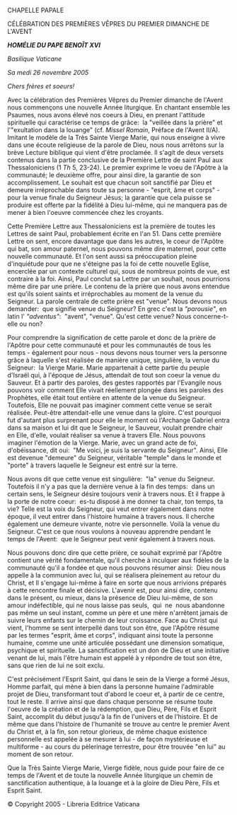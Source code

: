 CHAPELLE PAPALE

CÉLÉBRATION DES PREMIÈRES VÊPRES DU PREMIER DIMANCHE DE L'AVENT

***HOMÉLIE DU PAPE BENOÎT XVI***

*Basilique Vaticane*

*Sa* *medi 26 novembre 2005*

*Chers frères et soeurs!*

Avec la célébration des Premières Vêpres du Premier dimanche de l'Avent nous commençons une nouvelle Année liturgique. En chantant ensemble les Psaumes, nous avons élevé nos coeurs à Dieu, en prenant l'attitude spirituelle qui caractérise ce temps de grâce:  la "veillée dans la prière" et l'"exultation dans la louange" (cf. *Missel Romain*, Préface de l'Avent II/A). Imitant le modèle de la Très Sainte Vierge Marie, qui nous enseigne à vivre dans une écoute religieuse de la parole de Dieu, nous nous arrêtons sur la brève Lecture biblique qui vient d'être proclamée. Il s'agit de deux versets contenus dans la partie conclusive de la Première Lettre de saint Paul aux Thessaloniciens (1 *Th* 5, 23-24). Le premier exprime le voeu de l'Apôtre à la communauté; le deuxième offre, pour ainsi dire, la garantie de son accomplissement. Le souhait est que chacun soit sanctifié par Dieu et demeure irréprochable dans toute sa personne - "esprit, âme et corps" - pour la venue finale du Seigneur Jésus; la garantie que cela puisse se produire est offerte par la fidélité à Dieu lui-même, qui ne manquera pas de mener à bien l'oeuvre commencée chez les croyants.

Cette Première Lettre aux Thessaloniciens est la première de toutes les Lettres de saint Paul, probablement écrite en l'an 51. Dans cette première Lettre on sent, encore davantage que dans les autres, le coeur de l'Apôtre qui bat, son amour paternel, nous pouvons même dire maternel, pour cette nouvelle communauté. Et l'on sent aussi sa préoccupation pleine d'inquiétude pour que ne s'éteigne pas la foi de cette nouvelle Eglise, encerclée par un contexte culturel qui, sous de nombreux points de vue, est contraire à la foi. Ainsi, Paul conclut sa Lettre par un souhait, nous pourrions même dire par une prière. Le contenu de la prière que nous avons entendue est qu'ils soient saints et irréprochables au moment de la venue du Seigneur. La parole centrale de cette prière est "venue". Nous devons nous demander:  que signifie venue du Seigneur? En grec c'est la *"parousie"*, en latin l' *"adventus"*:  "avent", "venue". Qu'est cette venue? Nous concerne-t-elle ou non?

Pour comprendre la signification de cette parole et donc de la prière de l'Apôtre pour cette communauté et pour les communautés de tous les temps - également pour nous - nous devons nous tourner vers la personne grâce à laquelle s'est réalisée de manière unique, singulière, la venue du Seigneur:  la Vierge Marie. Marie appartenait à cette partie du peuple d'Israël qui, à l'époque de Jésus, attendait de tout son coeur la venue du Sauveur. Et à partir des paroles, des gestes rapportés par l'Evangile nous pouvons voir comment Elle vivait réellement plongée dans les paroles des Prophètes, elle était tout entière en attente de la venue du Seigneur. Toutefois, Elle ne pouvait pas imaginer comment cette venue se serait réalisée. Peut-être attendait-elle une venue dans la gloire. C'est pourquoi fut d'autant plus surprenant pour elle le moment où l'Archange Gabriel entra dans sa maison et lui dit que le Seigneur, le Sauveur, voulait prendre chair en Elle, d'elle, voulait réaliser sa venue à travers Elle. Nous pouvons imaginer l'émotion de la Vierge. Marie, avec un grand acte de foi, d'obéissance, dit oui:  "Me voici, je suis la servante du Seigneur". Ainsi, Elle est devenue "demeure" du Seigneur, véritable "temple" dans le monde et "porte" à travers laquelle le Seigneur est entré sur la terre.

Nous avons dit que cette venue est singulière:  "la" venue du Seigneur. Toutefois il n'y a pas que la dernière venue à la fin des temps:  dans un certain sens, le Seigneur désire toujours venir à travers nous. Et il frappe à la porte de notre coeur:  es-tu disposé à me donner ta chair, ton temps, ta vie? Telle est la voix du Seigneur, qui veut entrer également dans notre époque, il veut entrer dans l'histoire humaine à travers nous. Il cherche également une demeure vivante, notre vie personnelle. Voilà la venue du Seigneur. C'est ce que nous voulons à nouveau apprendre pendant le temps de l'Avent:  que le Seigneur peut venir également à travers nous.

Nous pouvons donc dire que cette prière, ce souhait exprimé par l'Apôtre contient une vérité fondamentale, qu'il cherche à inculquer aux fidèles de la communauté qu'il a fondée et que nous pouvons résumer ainsi:  Dieu nous appelle à la communion avec lui, qui se réalisera pleinement au retour du Christ, et Il s'engage lui-même à faire en sorte que nous arrivions préparés à cette rencontre finale et décisive. L'avenir est, pour ainsi dire, contenu dans le présent, ou mieux, dans la présence de Dieu lui-même, de son amour indéfectible, qui ne nous laisse pas seuls,  qui  ne  nous abandonne pas même un seul instant, comme un père et une mère n'arrêtent jamais de suivre leurs enfants sur le chemin de leur croissance. Face au Christ qui vient, l'homme se sent interpellé dans tout son être, que l'Apôtre résume par les termes "esprit, âme et corps", indiquant ainsi toute la personne humaine, comme une unité articulée possédant une dimension somatique, psychique et spirituelle. La sanctification est un don de Dieu et une initiative venant de lui, mais l'être humain est appelé à y répondre de tout son être, sans que rien de lui ne soit exclu.

C'est précisément l'Esprit Saint, qui dans le sein de la Vierge a formé Jésus, Homme parfait, qui mène à bien dans la personne humaine l'admirable projet de Dieu, transformant tout d'abord le coeur et, à partir de ce centre, tout le reste. Il arrive ainsi que dans chaque personne se résume toute l'oeuvre de la création et de la rédemption, que Dieu, Père, Fils et Esprit Saint, accomplit du début jusqu'à la fin de l'univers et de l'histoire. Et de même que dans l'histoire de l'humanité se trouve au centre le premier Avent du Christ et, à la fin, son retour glorieux, de même chaque existence personnelle est appelée à se mesurer à lui - de façon mystérieuse et multiforme - au cours du pèlerinage terrestre, pour être trouvée "en lui" au moment de son retour.

Que la Très Sainte Vierge Marie, Vierge fidèle, nous guide pour faire de ce temps de l'Avent et de toute la nouvelle Année liturgique un chemin de sanctification authentique, à la louange et à la gloire de Dieu Père, Fils et Esprit Saint.

© Copyright 2005 - Libreria Editrice Vaticana